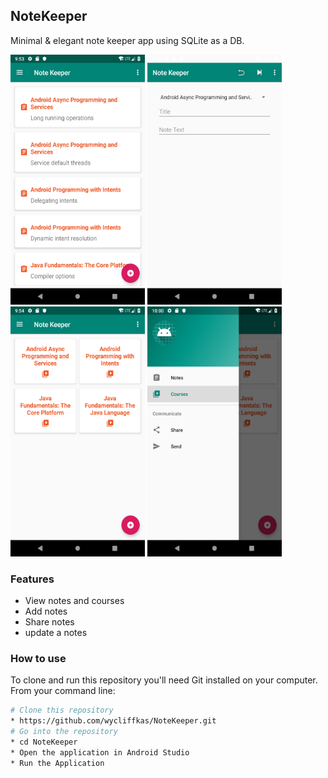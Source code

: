 ## NoteKeeper
Minimal & elegant note keeper app using SQLite as a DB.

<p float="left">
<img src="https://github.com/wycliffkas/Diary/blob/master/screen.png" width="215" height="400" />
<img src="https://github.com/wycliffkas/Diary/blob/master/screen2.png" width="215" height="400" />
<img src="https://github.com/wycliffkas/Diary/blob/master/screen3.png" width="215" height="400" />
<img src="https://github.com/wycliffkas/Diary/blob/master/screen4.png" width="215" height="400" />
</p>

### Features

* View notes and courses
* Add notes
* Share notes
* update a notes

### How to use

To clone and run this repository you'll need Git installed on your computer. From your command line:
```bash
# Clone this repository
* https://github.com/wycliffkas/NoteKeeper.git
# Go into the repository
* cd NoteKeeper
* Open the application in Android Studio
* Run the Application
```

